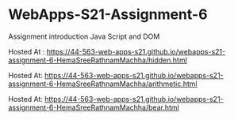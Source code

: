# WebApps-S21-Assignment-6
Assignment introduction Java Script and DOM

Hosted At : <https://44-563-web-apps-s21.github.io/webapps-s21-assignment-6-HemaSreeRathnamMachha/hidden.html>

Hosted At: <https://44-563-web-apps-s21.github.io/webapps-s21-assignment-6-HemaSreeRathnamMachha/arithmetic.html>

Hosted At: <https://44-563-web-apps-s21.github.io/webapps-s21-assignment-6-HemaSreeRathnamMachha/bear.html>
